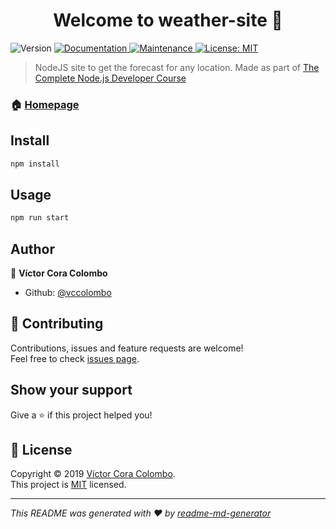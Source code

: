 <h1 align="center">Welcome to weather-site 👋</h1>
<p>
  <img alt="Version" src="https://img.shields.io/badge/version-1.0.0-blue.svg?cacheSeconds=2592000" />
  <a href="https://github.com/vccolombo/weather-site#readme" target="_blank">
    <img alt="Documentation" src="https://img.shields.io/badge/documentation-yes-brightgreen.svg" />
  </a>
  <a href="https://github.com/vccolombo/weather-site/graphs/commit-activity" target="_blank">
    <img alt="Maintenance" src="https://img.shields.io/badge/Maintained%3F-yes-green.svg" />
  </a>
  <a href="https://github.com/vccolombo/weather-site/blob/master/LICENSE.txt" target="_blank">
    <img alt="License: MIT" src="https://img.shields.io/github/license/vccolombo/weather-site" />
  </a>
</p>

> NodeJS site to get the forecast for any location.
> Made as part of [The Complete Node.js Developer Course](https://www.udemy.com/course/the-complete-nodejs-developer-course-2/)

### 🏠 [Homepage](https://vccolombo-weather-site.herokuapp.com/)

## Install

```sh
npm install
```

## Usage

```sh
npm run start
```

## Author

👤 **Víctor Cora Colombo**

* Github: [@vccolombo](https://github.com/vccolombo)

## 🤝 Contributing

Contributions, issues and feature requests are welcome!<br />Feel free to check [issues page](r-site/blob/master/LICENSE.txt).

## Show your support

Give a ⭐️ if this project helped you!

## 📝 License

Copyright © 2019 [Víctor Cora Colombo](https://github.com/vccolombo).<br />
This project is [MIT](https://github.com/vccolombo/weathe) licensed.

***
_This README was generated with ❤️ by [readme-md-generator](https://github.com/kefranabg/readme-md-generator)_
